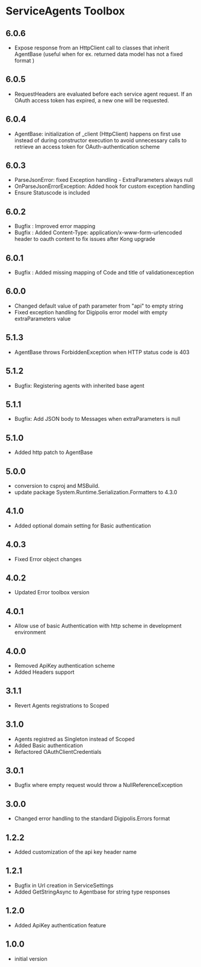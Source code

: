 # ServiceAgents Toolbox

## 6.0.6
- Expose response from an HttpClient call to classes that inherit AgentBase (useful when for ex. returned data model has not a fixed format )

## 6.0.5
- RequestHeaders are evaluated before each service agent request. If an OAuth access token has expired, a new one will be requested.

## 6.0.4
- AgentBase: initialization of _client (HttpClient) happens on first use instead of during constructor execution to avoid unnecessary calls to retrieve an access token for OAuth-authentication scheme

## 6.0.3
- ParseJsonError: fixed Exception handling - ExtraParameters always null
- OnParseJsonErrorException: Added hook for custom exception handling
- Ensure Statuscode is included

## 6.0.2
 - Bugfix : Improved error mapping
 - Bugfix : Added Content-Type: application/x-www-form-urlencoded header to oauth content to fix issues after Kong upgrade 

## 6.0.1
 - Bugfix : Added missing mapping of Code and title of validationexception

## 6.0.0

- Changed default value of path parameter from "api" to empty string
- Fixed exception handling for Digipolis error model with empty extraParameters value

## 5.1.3

- AgentBase throws ForbiddenException when HTTP status code is 403

## 5.1.2

- Bugfix: Registering agents with inherited base agent

## 5.1.1

- Bugfix: Add JSON body to Messages when extraParameters is null

## 5.1.0

- Added http patch to AgentBase

## 5.0.0

- conversion to csproj and MSBuild.
- update package System.Runtime.Serialization.Formatters to 4.3.0

## 4.1.0

- Added optional domain setting for Basic authentication

## 4.0.3

- Fixed Error object changes
 
## 4.0.2

- Updated Error toolbox version

## 4.0.1

- Allow use of basic Authentication with http scheme in development environment 

## 4.0.0

- Removed ApiKey authentication scheme
- Added Headers support

## 3.1.1

- Revert Agents registrations to Scoped

## 3.1.0

- Agents registred as Singleton instead of Scoped
- Added Basic authentication
- Refactored OAuthClientCredentials 

## 3.0.1

- Bugfix where empty request would throw a NullReferenceException


## 3.0.0

- Changed error handling to the standard Digipolis.Errors format

## 1.2.2

- Added customization of the api key header name

## 1.2.1

- Bugfix in Url creation in ServiceSettings
- Added GetStringAsync to Agentbase for string type responses

## 1.2.0

- Added ApiKey authentication feature

## 1.0.0

- initial version


